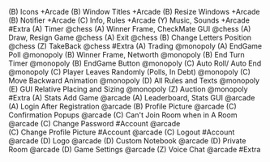 (B) Icons +Arcade
(B) Window Titles +Arcade
(B) Resize Windows +Arcade
(B) Notifier +Arcade
(C) Info, Rules +Arcade
(Y) Music, Sounds +Arcade #Extra
(A) Timer @chess
(A) Winner Frame, CheckMate GUI @chess
(A) Draw, Resign Game @chess
(A) Exit @chess
(B) Change Letters Position @chess
(Z) TakeBack @chess #Extra
(A) Trading @monopoly
(A) EndGame Poll @monopoly
(B) Winner Frame, Networth @monopoly
(B) End Turn Timer @monopoly
(B) EndGame Button @monopoly
(C) Auto Roll/ Auto End @monopoly
(C) Player Leaves Randomly (Polls, In Debt) @monopoly
(C) Move Backward Animation @monopoly
(D) All Rules and Texts @monopoly
(E) GUI Relative Placing and Sizing @monopoly
(Z) Auction @monopoly #Extra
(A) Stats Add Game @arcade
(A) Leaderboard, Stats GUI @arcade
(A) Login After Registration @arcade
(B) Profile Picture @arcade
(C) Confirmation Popups @arcade
(C) Can't Join Room when in A Room @arcade
(C) Change Password #Account @arcade  
(C) Change Profile Picture #Account  @arcade
(C) Logout #Account  @arcade
(D) Logo @arcade
(D) Custom Notebook @arcade
(D) Private Room @arcade
(D) Game Settings @arcade
(Z) Voice Chat @arcade #Extra
